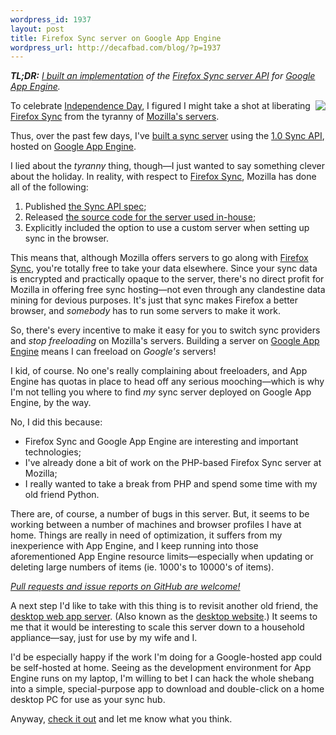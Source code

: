 ```yaml
--- 
wordpress_id: 1937
layout: post
title: Firefox Sync server on Google App Engine
wordpress_url: http://decafbad.com/blog/?p=1937
---
```

<em><strong>TL;DR:</strong> [I built an implementation][impl] of the [Firefox Sync server API][api10] for [Google App Engine][appengine].</em>

[impl]: http://github.com/lmorchard/firefox-sync-appengine
[api10]: https://wiki.mozilla.org/Labs/Weave/Sync/1.0/API
[appengine]: http://appengine.google.com/

<a href="http://www.mozilla.com/en-US/firefox/sync/" style="float: right; padding: 0 0 0em 0em; display: block; text-decoration: none; border: none"><img src="http://mozcom-cdn.mozilla.net/img/firefox/sync/sync-background.png" style="border: none" /></a>

To celebrate [Independence Day][july4], I figured I might take a shot at liberating [Firefox Sync][sync] from the tyranny of [Mozilla's servers][servers]. 

Thus, over the past few days, I've [built a sync server][impl] using the [1.0 Sync API][api10], hosted on [Google App Engine][appengine].

I lied about the *tyranny* thing, though—I just wanted to say something clever about the holiday. In reality, with respect to [Firefox Sync][sync], Mozilla has done all of the following:

1. Published [the Sync API spec][api10];
2. Released [the source code for the server used in-house][sync-server];
3. Explicitly included the option to use a custom server when setting up sync in the browser.

This means that, although Mozilla offers servers to go along with [Firefox Sync][sync], you're totally free to take your data elsewhere. Since your sync data is encrypted and practically opaque to the server, there's no direct profit for Mozilla in offering free sync hosting—not even through any clandestine data mining for devious purposes. It's just that sync makes Firefox a better browser, and *somebody* has to run some servers to make it work.

So, there's every incentive to make it easy for you to switch sync providers and *stop freeloading* on Mozilla's servers. Building a server on [Google App Engine][appengine] means I can freeload on *Google's* servers!

I kid, of course. No one's really complaining about freeloaders, and App Engine has quotas in place to head off any serious mooching—which is why I'm not telling you where to find *my* sync server deployed on Google App Engine, by the way. 

No, I did this because:

* Firefox Sync and Google App Engine are interesting and important technologies;
* I've already done a bit of work on the PHP-based Firefox Sync server at Mozilla;
* I really wanted to take a break from PHP and spend some time with my old friend Python.

There are, of course, a number of bugs in this server. But, it seems to be working between a number of machines and browser profiles I have at home. Things are really in need of optimization, it suffers from my inexperience with App Engine, and I keep running into those aforementioned App Engine resource limits—especially when updating or deleting large numbers of items (ie. 1000's to 10000's of items).

[*Pull requests and issue reports on GitHub are welcome!*][impl]

A next step I'd like to take with this thing is to revisit another old friend, the [desktop web app server][desktopserver]. (Also known as the [desktop website][dw].) It seems to me that it would be interesting to scale this server down to a household appliance—say, just for use by my wife and I.

I'd be especially happy if the work I'm doing for a Google-hosted app could be self-hosted at home. Seeing as the development environment for App Engine runs on my laptop, I'm willing to bet I can hack the whole shebang into a simple, special-purpose app to download and double-click on a home desktop PC for use as your sync hub.

Anyway, [check it out][impl] and let me know what you think.

[dw]: http://www.scripting.com/davenet/2001/01/04/desktopWebsites.html#4
[dave]: http://www.scripting.com/davenet/1997/09/14/FractionalHorsepowerHTTPSe.html
[desktopserver]: http://www.decafbad.com/twiki/bin/view/Main/DesktopWebAppServer
[sync-server]: http://hg.mozilla.org/services/sync-server/
[july4]: http://en.wikipedia.org/wiki/Independence_Day_%28United_States%29
[sync]: http://www.mozilla.com/en-US/firefox/sync/
[servers]: https://services.mozilla.com/
